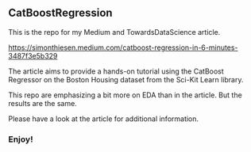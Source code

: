 ## CatBoostRegression

This is the repo for my Medium and TowardsDataScience article.

https://simonthiesen.medium.com/catboost-regression-in-6-minutes-3487f3e5b329

The article aims to provide a hands-on tutorial using the CatBoost Regressor on the Boston Housing dataset from the Sci-Kit Learn library.

This repo are emphasizing a bit more on EDA than in the article. But the results are the same.

Please have a look at the article for additional information.



### Enjoy!
